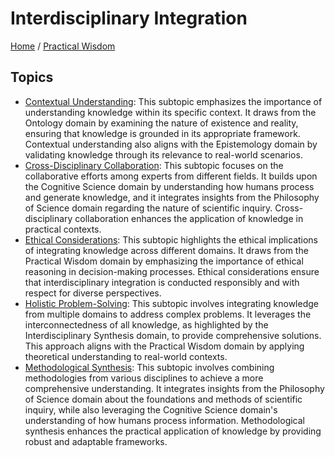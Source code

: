# Interdisciplinary Integration

[Home](../../../README.md) / [Practical Wisdom](../../../practical_wisdom/README.md)

## Topics

- [Contextual Understanding](contextual_understanding/README.md): This subtopic emphasizes the importance of understanding knowledge within its specific context. It draws from the Ontology domain by examining the nature of existence and reality, ensuring that knowledge is grounded in its appropriate framework. Contextual understanding also aligns with the Epistemology domain by validating knowledge through its relevance to real-world scenarios.
- [Cross-Disciplinary Collaboration](cross-disciplinary_collaboration/README.md): This subtopic focuses on the collaborative efforts among experts from different fields. It builds upon the Cognitive Science domain by understanding how humans process and generate knowledge, and it integrates insights from the Philosophy of Science domain regarding the nature of scientific inquiry. Cross-disciplinary collaboration enhances the application of knowledge in practical contexts.
- [Ethical Considerations](ethical_considerations/README.md): This subtopic highlights the ethical implications of integrating knowledge across different domains. It draws from the Practical Wisdom domain by emphasizing the importance of ethical reasoning in decision-making processes. Ethical considerations ensure that interdisciplinary integration is conducted responsibly and with respect for diverse perspectives.
- [Holistic Problem-Solving](holistic_problem-solving/README.md): This subtopic involves integrating knowledge from multiple domains to address complex problems. It leverages the interconnectedness of all knowledge, as highlighted by the Interdisciplinary Synthesis domain, to provide comprehensive solutions. This approach aligns with the Practical Wisdom domain by applying theoretical understanding to real-world contexts.
- [Methodological Synthesis](methodological_synthesis/README.md): This subtopic involves combining methodologies from various disciplines to achieve a more comprehensive understanding. It integrates insights from the Philosophy of Science domain about the foundations and methods of scientific inquiry, while also leveraging the Cognitive Science domain's understanding of how humans process information. Methodological synthesis enhances the practical application of knowledge by providing robust and adaptable frameworks.
